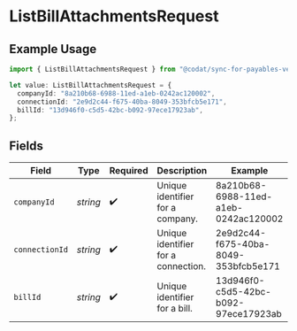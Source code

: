 # ListBillAttachmentsRequest

## Example Usage

```typescript
import { ListBillAttachmentsRequest } from "@codat/sync-for-payables-version-1/sdk/models/operations";

let value: ListBillAttachmentsRequest = {
  companyId: "8a210b68-6988-11ed-a1eb-0242ac120002",
  connectionId: "2e9d2c44-f675-40ba-8049-353bfcb5e171",
  billId: "13d946f0-c5d5-42bc-b092-97ece17923ab",
};
```

## Fields

| Field                                | Type                                 | Required                             | Description                          | Example                              |
| ------------------------------------ | ------------------------------------ | ------------------------------------ | ------------------------------------ | ------------------------------------ |
| `companyId`                          | *string*                             | :heavy_check_mark:                   | Unique identifier for a company.     | 8a210b68-6988-11ed-a1eb-0242ac120002 |
| `connectionId`                       | *string*                             | :heavy_check_mark:                   | Unique identifier for a connection.  | 2e9d2c44-f675-40ba-8049-353bfcb5e171 |
| `billId`                             | *string*                             | :heavy_check_mark:                   | Unique identifier for a bill.        | 13d946f0-c5d5-42bc-b092-97ece17923ab |